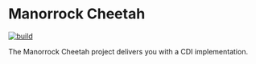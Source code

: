 # Manorrock Cheetah

[![build](https://github.com/manorrock/cheetah/actions/workflows/build.yml/badge.svg)](https://github.com/manorrock/cheetah/actions/workflows/build.yml)

The Manorrock Cheetah project delivers you with a CDI implementation.
